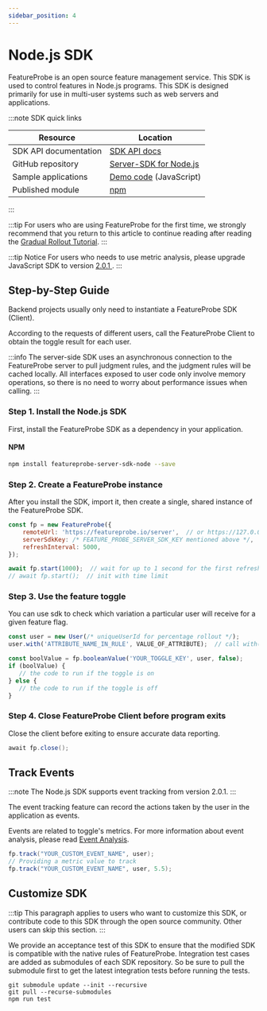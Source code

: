```yaml
---
sidebar_position: 4
---
```


# Node.js SDK

FeatureProbe is an open source feature management service. This SDK is used to control features in Node.js programs.
This SDK is designed primarily for use in multi-user systems such as web servers and applications.

:::note SDK quick links

| **Resource**  | **Location**                                                 |
| ------------- | ------------------------------------------------------------ |
| SDK API documentation  | [ SDK API docs](https://featureprobe.github.io/server-sdk-node/) |
| GitHub repository | [Server-SDK for Node.js](https://github.com/FeatureProbe/server-sdk-node) |
| Sample applications      | [Demo code](https://github.com/FeatureProbe/server-sdk-node/blob/main/example/demo.js) (JavaScript) |
| Published module    | [ npm](https://www.npmjs.com/package/featureprobe-server-sdk-node) |

:::

:::tip
For users who are using FeatureProbe for the first time, we strongly recommend that you return to this article to continue reading after reading the [Gradual Rollout Tutorial](../../tutorials/rollout_tutorial/).
:::

:::tip Notice
For users who needs to use metric analysis, please upgrade JavaScript SDK to version [ 2.0.1 ](https://www.npmjs.com/package/featureprobe-server-sdk-node/v/2.0.1).
:::

## Step-by-Step Guide

Backend projects usually only need to instantiate a FeatureProbe SDK (Client).

According to the requests of different users, call the FeatureProbe Client to obtain the toggle result for each user.

:::info
The server-side SDK uses an asynchronous connection to the FeatureProbe server to pull judgment rules, and the judgment rules will be cached locally. All interfaces exposed to user code only involve memory operations, so there is no need to worry about performance issues when calling.
:::

### Step 1. Install the Node.js SDK

First, install the FeatureProbe SDK as a dependency in your application.

#### NPM

```bash
npm install featureprobe-server-sdk-node --save
```

### Step 2. Create a FeatureProbe instance

After you install the SDK, import it, then create a single, shared instance of the FeatureProbe SDK.

```javascript
const fp = new FeatureProbe({
    remoteUrl: 'https://featureprobe.io/server',  // or https://127.0.0.1:4007
    serverSdkKey: /* FEATURE_PROBE_SERVER_SDK_KEY mentioned above */,
    refreshInterval: 5000,
});

await fp.start(1000);  // wait for up to 1 second for the first refresh
// await fp.start();  // init with time limit
```

### Step 3. Use the feature toggle

You can use sdk to check which variation a particular user will receive for a given feature flag.

```javascript
const user = new User(/* uniqueUserId for percentage rollout */);
user.with('ATTRIBUTE_NAME_IN_RULE', VALUE_OF_ATTRIBUTE);  // call with() for each attribute, or extendAttrs(attributeMap) for attributes

const boolValue = fp.booleanValue('YOUR_TOGGLE_KEY', user, false);
if (boolValue) {
   // the code to run if the toggle is on
} else {
   // the code to run if the toggle is off
}
```

### Step 4. Close FeatureProbe Client before program exits

Close the client before exiting to ensure accurate data reporting.

```java
await fp.close();
```

## Track Events

:::note
The Node.js SDK supports event tracking from version 2.0.1.
:::


The event tracking feature can record the actions taken by the user in the application as events.

Events are related to toggle's metrics. For more information about event analysis, please read [Event Analysis](../../tutorials/analysis).

```java
fp.track("YOUR_CUSTOM_EVENT_NAME", user);
// Providing a metric value to track
fp.track("YOUR_CUSTOM_EVENT_NAME", user, 5.5);
```

## Customize SDK

:::tip
This paragraph applies to users who want to customize this SDK, or contribute code to this SDK through the open source community. Other users can skip this section.
:::

We provide an acceptance test of this SDK to ensure that the modified SDK is compatible with the native rules of FeatureProbe.
Integration test cases are added as submodules of each SDK repository. So be sure to pull the submodule first to get the latest integration tests before running the tests.

```shell
git submodule update --init --recursive
git pull --recurse-submodules
npm run test
```
